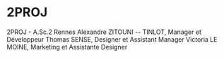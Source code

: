 # 2PROJ
2PROJ - A.Sc.2 Rennes
Alexandre ZITOUNI -- TINLOT, Manager et Développeur
Thomas SENSE, Designer et Assistant Manager
Victoria LE MOINE, Marketing et Assistante Designer